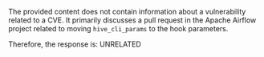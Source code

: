 The provided content does not contain information about a vulnerability related to a CVE. It primarily discusses a pull request in the Apache Airflow project related to moving `hive_cli_params` to the hook parameters.

Therefore, the response is: UNRELATED